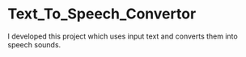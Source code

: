 # Text_To_Speech_Convertor
I developed this project which uses input text and converts them into speech sounds.
